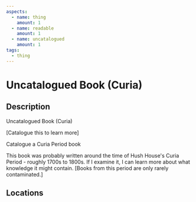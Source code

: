 ```yaml
---
aspects:
  - name: thing
    amount: 1
  - name: readable
    amount: 1
  - name: uncatalogued
    amount: 1
tags:
  - thing
---
```


# Uncatalogued Book (Curia)

## Description
Uncatalogued Book (Curia)

[Catalogue this to learn more]

Catalogue a Curia Period book

This book was probably written around the time of Hush House's Curia Period - roughly 1700s to 1800s. If I examine it, I can learn more about what knowledge it might contain. [Books from this period are only rarely contaminated.]
## Locations